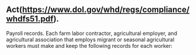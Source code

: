 ## Act(https://www.dol.gov/whd/regs/compliance/whdfs51.pdf).

Payroll records. Each farm labor contractor, agricultural employer, and agricultural association that employs migrant or seasonal agricultural workers must make and keep the following records for each worker: